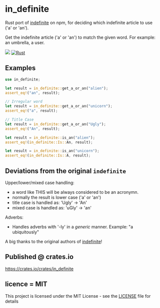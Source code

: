 # in_definite
Rust port of [indefinite](https://www.npmjs.com/package/indefinite) on npm, for deciding which indefinite article to use ('a' or 'an').

Get the indefinite article ('a' or 'an') to match the given word. For example: an umbrella, a user.

[![](https://meritbadge.herokuapp.com/in_definite)](https://crates.io/crates/in_definite)
[![Rust](https://img.shields.io/badge/rust-1.37.0%2B-blue.svg?maxAge=3600)](https://github.com/rust-lang/in_definite)

## Examples

```rust
use in_definite;

let result = in_definite::get_a_or_an("alien");
assert_eq!("an", result);
```

```rust
// Irregular word
let result = in_definite::get_a_or_an("unicorn");
assert_eq!("a", result);
```

```rust
// Title Case
let result = in_definite::get_a_or_an("Ugly");
assert_eq!("An", result);
```

```rust
let result = in_definite::is_an("alien");
assert_eq!(in_definite::Is::An, result);
```

```rust
let result = in_definite::is_an("unicorn");
assert_eq!(in_definite::Is::A, result);
```

## Deviations from the original `indefinite`

Upper/lower/mixed case handling: 
- a word like THIS will be always considered to be an acronymn. 
- normally the result is lower case ('a' or 'an')
- title case is handled as: 'Ugly' -> 'An'
- mixed case is handled as: 'uGly' -> 'an'

Adverbs:
- Handles adverbs with '-ly' in a *generic* manner. Example: "a ubiquitously"

A big thanks to the original authors of [indefinite](https://www.npmjs.com/package/indefinite)!

## Published @ crates.io

https://crates.io/crates/in_definite

## licence = MIT

This project is licensed under the MIT License - see the [LICENSE](LICENSE) file for details
